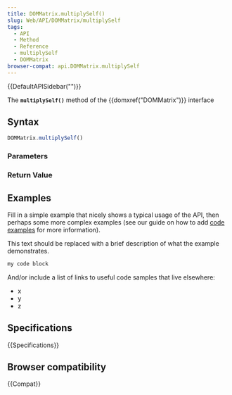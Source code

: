 ```yaml
---
title: DOMMatrix.multiplySelf()
slug: Web/API/DOMMatrix/multiplySelf
tags:
  - API
  - Method
  - Reference
  - multiplySelf
  - DOMMatrix
browser-compat: api.DOMMatrix.multiplySelf
---
```

{{DefaultAPISidebar("")}}

The **`multiplySelf()`** method of the {{domxref("DOMMatrix")}} interface 

## Syntax

```js
DOMMatrix.multiplySelf()
```

### Parameters



### Return Value



## Examples

Fill in a simple example that nicely shows a typical usage of the API, then perhaps some more complex examples (see our guide on how to add [code examples](/en-US/docs/MDN/Contribute/Structures/Code_examples) for more information).

This text should be replaced with a brief description of what the example demonstrates.

```js
my code block
```

And/or include a list of links to useful code samples that live elsewhere:

*   x
*   y
*   z

## Specifications

{{Specifications}}

## Browser compatibility

{{Compat}}


